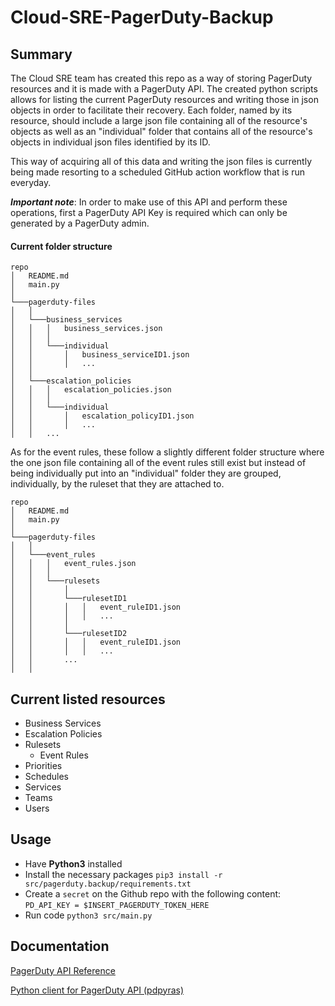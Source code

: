 # Cloud-SRE-PagerDuty-Backup

## Summary
The Cloud SRE team has created this repo as a way of storing PagerDuty resources and it is made with a PagerDuty API. The created python scripts allows for listing the current PagerDuty resources and writing those in json objects in order to facilitate their recovery. Each folder, named by its resource, should include a large json file containing all of the resource's objects as well as an "individual" folder that contains all of the resource's objects in individual json files identified by its ID.

This way of acquiring all of this data and writing the json files is currently being made resorting to a scheduled GitHub action workflow that is run everyday.

**_Important note_**: In order to make use of this API and perform these operations, first a PagerDuty API Key is required which can only be generated by a PagerDuty admin.

#### Current folder structure
```
repo
│   README.md
│   main.py    
│
└───pagerduty-files
│   │
│   └───business_services
│   │   │   business_services.json
│   │   │
│   │   └───individual
│   │       │   business_serviceID1.json
│   │       │   ...
│   │
│   └───escalation_policies
│   │   │   escalation_policies.json  
│   │   │
│   │   └───individual
│   │       │   escalation_policyID1.json
│   │       │   ...
│   │   ...

```

As for the event rules, these follow a slightly different folder structure where the one json file containing all of the event rules still exist but instead of being individually put into an "individual" folder they are grouped, individually, by the ruleset that they are attached to.

```
repo
│   README.md
│   main.py    
│
└───pagerduty-files
│   │
│   └───event_rules
│   │   │   event_rules.json
│   │   │
│   │   └───rulesets
│   │       │
│   │       └───rulesetID1
│   │       │   │   event_ruleID1.json
│   │       │   │   ...
│   │       │
│   │       └───rulesetID2
│   │       │   │   event_ruleID1.json
│   │       │   │   ...
│   │       ...
│   │
```

## Current listed resources
* Business Services
* Escalation Policies
* Rulesets
  * Event Rules
* Priorities
* Schedules
* Services
* Teams
* Users

## Usage
- Have **Python3** installed
- Install the necessary packages `pip3 install -r src/pagerduty.backup/requirements.txt`
- Create a `secret` on the Github repo with the following content: `PD_API_KEY = $INSERT_PAGERDUTY_TOKEN_HERE`
- Run code `python3 src/main.py`


## Documentation
[PagerDuty API Reference](https://developer.pagerduty.com/api-reference/e65c5833eeb07-pager-duty-api)

[Python client for PagerDuty API (pdpyras)](https://pagerduty.github.io/pdpyras/#)
